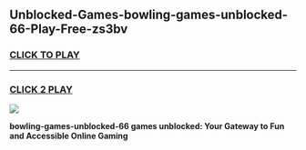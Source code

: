 
## Unblocked-Games-bowling-games-unblocked-66-Play-Free-zs3bv
<h3>
<a href="https://premium76.site?title=bowling-games-unblocked-66&ref=19M">CLICK TO PLAY</a></h3>
<hr>

<h3>
<a href="https://premium76.site?title=bowling-games-unblocked-66&ref=19M">CLICK 2 PLAY</a>
  
</h3>

<a href="https://premium76.site?title=bowling-games-unblocked-66&ref=19M"><img src="https://clearcache.store/games.png"></a>


**bowling-games-unblocked-66 games unblocked: Your Gateway to Fun and Accessible Online Gaming**
